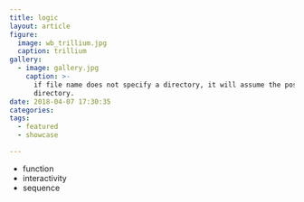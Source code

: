 ```yaml
---
title: logic
layout: article
figure:
  image: wb_trillium.jpg
  caption: trillium
gallery:
  - image: gallery.jpg
    caption: >-
      if file name does not specify a directory, it will assume the post
      directory.
date: 2018-04-07 17:30:35
categories:
tags:
  - featured
  - showcase

---
```

- function
- interactivity
- sequence
<!-- more -->
